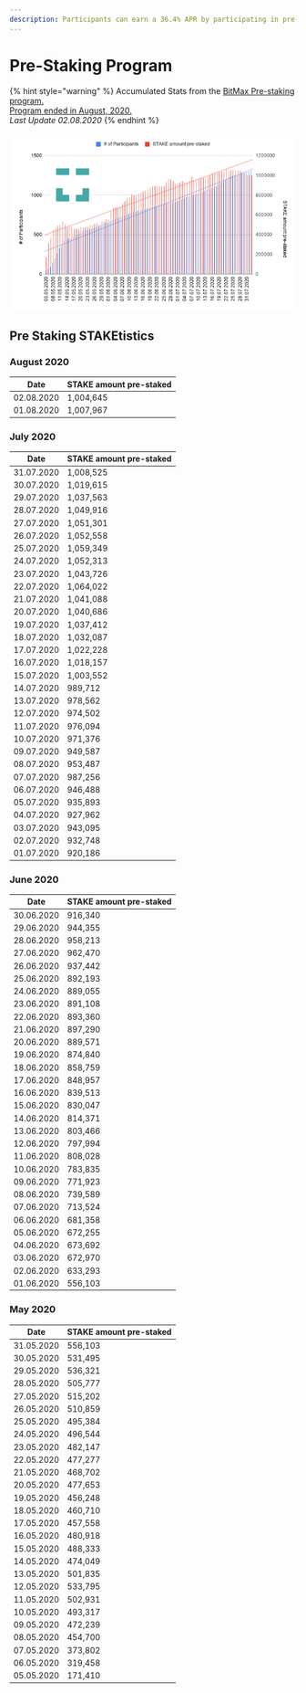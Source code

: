 ```yaml
---
description: Participants can earn a 36.4% APR by participating in pre-staking delegation
---
```


# Pre-Staking Program

{% hint style="warning" %}
Accumulated Stats from the  [BitMax Pre-staking program. \
Program ended in August, 2020. ](https://btmx.com/#/staking/details/STAKE-S)\
_Last Update 02.08.2020_
{% endhint %}

![](<../../../.gitbook/assets/chart (9) (2).png>)

## Pre Staking STAKEtistics

### August 2020

| Date       | STAKE amount pre-staked |
| ---------- | ----------------------- |
| 02.08.2020 | 1,004,645               |
| 01.08.2020 | 1,007,967               |

### July 2020

| Date       | STAKE amount pre-staked |
| ---------- | ----------------------- |
| 31.07.2020 | 1,008,525               |
| 30.07.2020 | 1,019,615               |
| 29.07.2020 | 1,037,563               |
| 28.07.2020 | 1,049,916               |
| 27.07.2020 | 1,051,301               |
| 26.07.2020 | 1,052,558               |
| 25.07.2020 | 1,059,349               |
| 24.07.2020 | 1,052,313               |
| 23.07.2020 | 1,043,726               |
| 22.07.2020 | 1,064,022               |
| 21.07.2020 | 1,041,088               |
| 20.07.2020 | 1,040,686               |
| 19.07.2020 | 1,037,412               |
| 18.07.2020 | 1,032,087               |
| 17.07.2020 | 1,022,228               |
| 16.07.2020 | 1,018,157               |
| 15.07.2020 | 1,003,552               |
| 14.07.2020 | 989,712                 |
| 13.07.2020 | 978,562                 |
| 12.07.2020 | 974,502                 |
| 11.07.2020 | 976,094                 |
| 10.07.2020 | 971,376                 |
| 09.07.2020 | 949,587                 |
| 08.07.2020 | 953,487                 |
| 07.07.2020 | 987,256                 |
| 06.07.2020 | 946,488                 |
| 05.07.2020 | 935,893                 |
| 04.07.2020 | 927,962                 |
| 03.07.2020 | 943,095                 |
| 02.07.2020 | 932,748                 |
| 01.07.2020 | 920,186                 |

### June 2020

| Date       | STAKE amount pre-staked |
| ---------- | ----------------------- |
| 30.06.2020 | 916,340                 |
| 29.06.2020 | 944,355                 |
| 28.06.2020 | 958,213                 |
| 27.06.2020 | 962,470                 |
| 26.06.2020 | 937,442                 |
| 25.06.2020 | 892,193                 |
| 24.06.2020 | 889,055                 |
| 23.06.2020 | 891,108                 |
| 22.06.2020 | 893,360                 |
| 21.06.2020 | 897,290                 |
| 20.06.2020 | 889,571                 |
| 19.06.2020 | 874,840                 |
| 18.06.2020 | 858,759                 |
| 17.06.2020 | 848,957                 |
| 16.06.2020 | 839,513                 |
| 15.06.2020 | 830,047                 |
| 14.06.2020 | 814,371                 |
| 13.06.2020 | 803,466                 |
| 12.06.2020 | 797,994                 |
| 11.06.2020 | 808,028                 |
| 10.06.2020 | 783,835                 |
| 09.06.2020 | 771,923                 |
| 08.06.2020 | 739,589                 |
| 07.06.2020 | 713,524                 |
| 06.06.2020 | 681,358                 |
| 05.06.2020 | 672,255                 |
| 04.06.2020 | 673,692                 |
| 03.06.2020 | 672,970                 |
| 02.06.2020 | 633,293                 |
| 01.06.2020 | 556,103                 |

### May 2020

| Date       | STAKE amount pre-staked |
| ---------- | ----------------------- |
| 31.05.2020 | 556,103                 |
| 30.05.2020 | 531,495                 |
| 29.05.2020 | 536,321                 |
| 28.05.2020 | 505,777                 |
| 27.05.2020 | 515,202                 |
| 26.05.2020 | 510,859                 |
| 25.05.2020 | 495,384                 |
| 24.05.2020 | 496,544                 |
| 23.05.2020 | 482,147                 |
| 22.05.2020 | 477,277                 |
| 21.05.2020 | 468,702                 |
| 20.05.2020 | 477,653                 |
| 19.05.2020 | 456,248                 |
| 18.05.2020 | 460,710                 |
| 17.05.2020 | 457,558                 |
| 16.05.2020 | 480,918                 |
| 15.05.2020 | 488,333                 |
| 14.05.2020 | 474,049                 |
| 13.05.2020 | 501,835                 |
| 12.05.2020 | 533,795                 |
| 11.05.2020 | 502,931                 |
| 10.05.2020 | 493,317                 |
| 09.05.2020 | 472,239                 |
| 08.05.2020 | 454,700                 |
| 07.05.2020 | 373,802                 |
| 06.05.2020 | 319,458                 |
| 05.05.2020 | 171,410                 |

